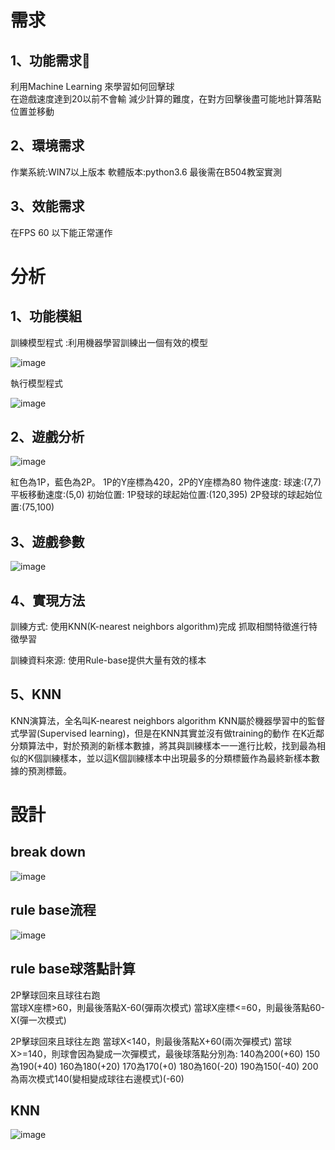 
  # 需求
  ## 1、功能需求	
利用Machine Learning 來學習如何回擊球 <br />
在遊戲速度達到20以前不會輸
減少計算的難度，在對方回擊後盡可能地計算落點位置並移動
## 2、環境需求
作業系統:WIN7以上版本
軟體版本:python3.6
最後需在B504教室實測
## 3、效能需求
在FPS 60 以下能正常運作

  # 分析
   ## 1、功能模組 
  訓練模型程式 :利用機器學習訓練出一個有效的模型

 ![image](https://github.com/TsaiHaoWei/Machine-Learning/blob/master/Finally%20project/%E5%8A%9F%E8%83%BD%E6%A8%A1%E7%B5%84%E4%B8%80.png) 

執行模型程式

 ![image](https://github.com/TsaiHaoWei/Machine-Learning/blob/master/Finally%20project/%E5%8A%9F%E8%83%BD%E6%A8%A1%E7%B5%842.png) 
     
 ## 2、遊戲分析
   ![image](https://github.com/TsaiHaoWei/Machine-Learning/blob/master/Finally%20project/%E9%81%8A%E6%88%B2%E5%88%86%E6%9E%901.png) 

   紅色為1P，藍色為2P。
    1P的Y座標為420，2P的Y座標為80
    物件速度:
    球速:(7,7)
    平板移動速度:(5,0)
    初始位置:
    1P發球的球起始位置:(120,395)
    2P發球的球起始位置:(75,100)

     
 ## 3、遊戲參數
   ![image](https://github.com/TsaiHaoWei/Machine-Learning/blob/master/Hw3/Hw3_%E6%9E%B6%E6%A7%8B%E5%9C%96.png) 
 ## 4、實現方法
   訓練方式:
        使用KNN(K-nearest neighbors algorithm)完成
        抓取相關特徵進行特徵學習

   訓練資料來源:
        使用Rule-base提供大量有效的樣本
  ## 5、KNN
   KNN演算法，全名叫K-nearest neighbors algorithm
KNN屬於機器學習中的監督式學習(Supervised learning)，但是在KNN其實並沒有做training的動作
在K近鄰分類算法中，對於預測的新樣本數據，將其與訓練樣本一一進行比較，找到最為相似的K個訓練樣本，並以這K個訓練樣本中出現最多的分類標籤作為最終新樣本數據的預測標籤。


 # 設計

## break down
 ![image](https://github.com/TsaiHaoWei/Machine-Learning/blob/master/Finally%20project/%E8%A8%AD%E8%A8%88BreakDown.png) 
## rule base流程
 ![image](https://github.com/TsaiHaoWei/Machine-Learning/blob/master/Finally%20project/RuleBase%E6%B5%81%E7%A8%8B.png)
## rule base球落點計算
 2P擊球回來且球往右跑	
當球X座標>60，則最後落點X-60(彈兩次模式)
當球X座標<=60，則最後落點60-X(彈一次模式)

2P擊球回來且球往左跑	
當球X<140，則最後落點X+60(兩次彈模式)
當球X>=140，則球會因為變成一次彈模式，最後球落點分別為:
140為200(+60)
150為190(+40)
160為180(+20)
170為170(+0)
180為160(-20)
190為150(-40)
200為兩次模式140(變相變成球往右邊模式)(-60)

## KNN
  ![image](https://github.com/TsaiHaoWei/Machine-Learning/blob/master/Finally%20project/KNN%E6%9E%B6%E6%A7%8B.png)
